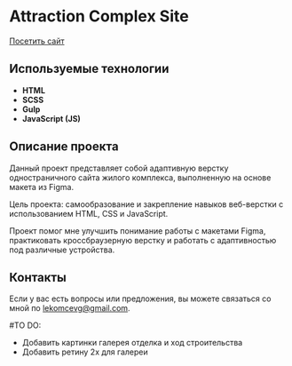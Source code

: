 # Attraction Complex Site

[Посетить сайт](https://glekomtsev.github.io/complex-attraction-website/)

## Используемые технологии

- **HTML**
- **SCSS**
- **Gulp**
- **JavaScript (JS)**

## Описание проекта

Данный проект представляет собой адаптивную верстку одностраничного сайта жилого комплекса, выполненную на основе макета из Figma.

Цель проекта: самообразование и закрепление навыков веб-верстки с использованием HTML, CSS и JavaScript.

Проект помог мне улучшить понимание работы с макетами Figma, практиковать кроссбраузерную верстку и работать с адаптивностью под различные устройства.

## Контакты

Если у вас есть вопросы или предложения, вы можете связаться со мной по [lekomcevg@gmail.com](mailto:lekomcevg@gmail.com).

#TO DO:

- Добавить картинки галерея отделка и ход строительства
- Добавить ретину 2х для галереи
